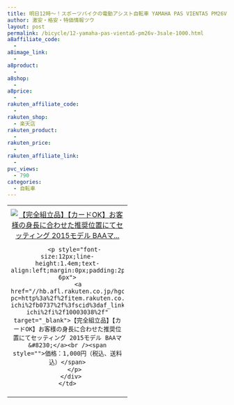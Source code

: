 ```yaml
---
title: 明日12時～！スポーツバイクの電動アシスト自転車 YAMAHA PAS VIENTA5 PM26V 3年間盗難補償付で楽天スーパーSALE 激安特価1,000円！送料無料！
author: 激安・格安・特価情報ツウ
layout: post
permalink: /bicycle/12-yamaha-pas-vienta5-pm26v-3sale-1000.html
a8affiliate_code:
  -
a8image_link:
  -
a8product:
  -
a8shop:
  -
a8price:
  -
rakuten_affiliate_code:
  -
rakuten_shop:
  - 楽天店
rakuten_product:
  -
rakuten_price:
  -
rakuten_affiliate_link:
  -
pvc_views:
  - 790
categories:
  - 自転車
---
```

<table border="0" cellpadding="0" cellspacing="0">
  <tr>
    <td valign="top">
      <div style="border:1px none;margin:0px;padding:6px 0px;width:260px;text-align:center;float:left">
        <a href="//hb.afl.rakuten.co.jp/hgc/13bea512.c7a5cc90.13bea513.3e4ac6c7/?pc=http%3a%2f%2fitem.rakuten.co.jp%2fspo-ichi%2fb0737%2f%3fscid%3daf_link_tbl&m=http%3a%2f%2fm.rakuten.co.jp%2fspo-ichi%2fi%2f10003038%2f" target="_blank"><img src="//hbb.afl.rakuten.co.jp/hgb/?pc=http%3a%2f%2fthumbnail.image.rakuten.co.jp%2f%400_mall%2fspo-ichi%2fcabinet%2fbike3%2fb0737_14mv1.jpg%3f_ex%3d240x240&m=http%3a%2f%2fthumbnail.image.rakuten.co.jp%2f%400_mall%2fspo-ichi%2fcabinet%2fbike3%2fb0737_14mv1.jpg" alt="【完全組立品】【カードOK】お客様の身長に合わせた推奨位置にてセッティング 2015モデル BAAマ..." border="0" style="margin:0px;padding:0px" /></a>

        <p style="font-size:12px;line-height:1.4em;text-align:left;margin:0px;padding:2px 6px">
          <a href="//hb.afl.rakuten.co.jp/hgc/13bea512.c7a5cc90.13bea513.3e4ac6c7/?pc=http%3a%2f%2fitem.rakuten.co.jp%2fspo-ichi%2fb0737%2f%3fscid%3daf_link_tbl&m=http%3a%2f%2fm.rakuten.co.jp%2fspo-ichi%2fi%2f10003038%2f" target="_blank">【完全組立品】【カードOK】お客様の身長に合わせた推奨位置にてセッティング 2015モデル BAAマ&#8230;</a><br /><span style="">価格：1,000円（税込、送料込）</span>
        </p>
      </div>
    </td>
  </tr>
</table>